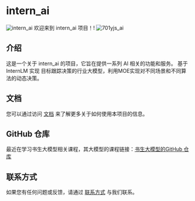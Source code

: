 # intern_ai
![intern_ai](https://profile-avatar.csdnimg.cn/5ed6395bd2ea49f4924c90a500d6a969_qq_33867768.jpg)
欢迎来到 intern_ai 项目！!
![701yjs_ai](https://s2.loli.net/2024/08/11/IB8o6WhFpd79ZlX.png)
## 介绍

这是一个关于 intern_ai 的项目，它旨在提供一系列 AI 相关的功能和服务。
基于 InternLM 实现 目标跟踪决策的行业大模型，利用MOE实现对不同场景和不同算法的动态决策。
## 文档

您可以通过访问 [文档](https://example.com/docs) 来了解更多关于如何使用本项目的信息。

## GitHub 仓库
最近在学习书生大模型相关课程，其大模型的课程链接：[书生大模型的GitHub 仓库](https://github.com/InternLM/Tutorial)

## 联系方式

如果您有任何问题或反馈，请通过 [联系方式](https://example.com/contact) 与我们联系。

